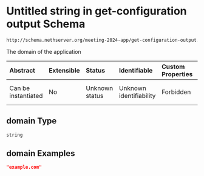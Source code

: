 # Untitled string in get-configuration output Schema

```txt
http://schema.nethserver.org/meeting-2024-app/get-configuration-output.json#/properties/domain
```

The domain of the application

| Abstract            | Extensible | Status         | Identifiable            | Custom Properties | Additional Properties | Access Restrictions | Defined In                                                                                               |
| :------------------ | :--------- | :------------- | :---------------------- | :---------------- | :-------------------- | :------------------ | :------------------------------------------------------------------------------------------------------- |
| Can be instantiated | No         | Unknown status | Unknown identifiability | Forbidden         | Allowed               | none                | [get-configuration-output.json\*](meeting-2024-app/get-configuration-output.json "open original schema") |

## domain Type

`string`

## domain Examples

```json
"example.com"
```
